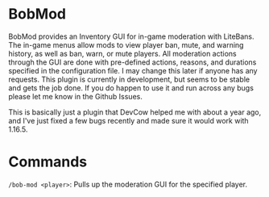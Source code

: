 # BobMod
BobMod provides an Inventory GUI for in-game moderation with LiteBans. The in-game menus allow mods to view player ban, mute, and warning history, as well as ban, warn, or mute players.
All moderation actions through the GUI are done with pre-defined actions, reasons, and durations specified in the configuration file. I may change this later if anyone has any requests.
This plugin is currently in development, but seems to be stable and gets the job done.
If you do happen to use it and run across any bugs please let me know in the Github Issues.

This is basically just a plugin that DevCow helped me with about a year ago, and I've just fixed a few bugs recently and made sure it would work with 1.16.5.

# Commands
`/bob-mod <player>`: Pulls up the moderation GUI for the specified player.